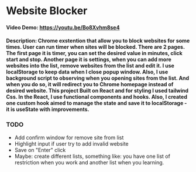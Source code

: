 # Website Blocker
#### Video Demo:  https://youtu.be/Bo8Xvhm8se4
#### Description: Chrome exstention that allow you to block websites for some times. User can run timer when sites will be blocked. There are 2 pages. The first page it is timer, you can set the desired value in minutes, click start and stop. Another page it is settings, when you can add more websites into the list, remove websites from the list and edit it. I use localStorage to keep data when I close popup window. Also, I use background script to observing when you opening sites from the list. And when you do so, it will redirect you to Chrome homepage instead of desired website. This project Built on React and for styling I used tailwind Css. In the React, I use functional components and hooks. Also, I created one custom hook aimed to manage the state and save it to localStorage - it is useState with improvements.

### TODO
- Add confirm window for remove site from list
- Highlight input if user try to add invalid website
- Save on "Enter" click
- Maybe: create different lists, something like: you have one list of restriction when you work and another list when you learning.